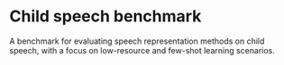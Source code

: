 # Child speech benchmark
A benchmark for evaluating speech representation methods on child speech, with a focus on low-resource and few-shot learning scenarios.
